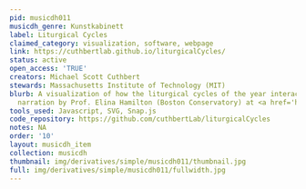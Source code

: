 ```yaml
---
pid: musicdh011
musicdh_genre: Kunstkabinett
label: Liturgical Cycles
claimed_category: visualization, software, webpage
link: https://cuthbertlab.github.io/liturgicalCycles/
status: active
open_access: 'TRUE'
creators: Michael Scott Cuthbert
stewards: Massachusetts Institute of Technology (MIT)
blurb: A visualization of how the liturgical cycles of the year interact. Video with
  narration by Prof. Elina Hamilton (Boston Conservatory) at <a href='https://www.youtube.com/watch?v=P2VuXO9VKrw'>https://www.youtube.com/watch?v=P2VuXO9VKrw</a>.
tools_used: Javascript, SVG, Snap.js
code_repository: https://github.com/cuthbertLab/liturgicalCycles
notes: NA
order: '10'
layout: musicdh_item
collection: musicdh
thumbnail: img/derivatives/simple/musicdh011/thumbnail.jpg
full: img/derivatives/simple/musicdh011/fullwidth.jpg
---
```

